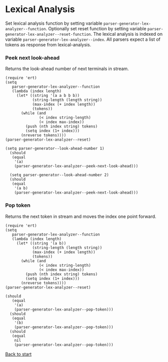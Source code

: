 # Lexical Analysis

Set lexical analysis function by setting variable `parser-generator-lex-analyzer--function`. Optionally set reset function by setting variable `parser-generator-lex-analyzer--reset-function`. The lexical analysis is indexed on variable `parser-generator-lex-analyzer--index`. All parsers expect a list of tokens as response from lexical-analysis.

### Peek next look-ahead

Returns the look-ahead number of next terminals in stream.

``` emacs-lisp
(require 'ert)
(setq
   parser-generator-lex-analyzer--function
   (lambda (index length)
     (let* ((string '(a a b b b))
            (string-length (length string))
            (max-index (+ index length))
            (tokens))
       (while (and
               (< index string-length)
               (< index max-index))
         (push (nth index string) tokens)
         (setq index (1+ index)))
       (nreverse tokens))))
(parser-generator-lex-analyzer--reset)

(setq parser-generator--look-ahead-number 1)
  (should
   (equal
    '(a)
    (parser-generator-lex-analyzer--peek-next-look-ahead)))

  (setq parser-generator--look-ahead-number 2)
  (should
   (equal
    '(a b)
    (parser-generator-lex-analyzer--peek-next-look-ahead)))

```

### Pop token

Returns the next token in stream and moves the index one point forward.

``` emacs-lisp
(require 'ert)
(setq
   parser-generator-lex-analyzer--function
   (lambda (index length)
     (let* ((string '(a b))
            (string-length (length string))
            (max-index (+ index length))
            (tokens))
       (while (and
               (< index string-length)
               (< index max-index))
         (push (nth index string) tokens)
         (setq index (1+ index)))
       (nreverse tokens))))
(parser-generator-lex-analyzer--reset)

(should
   (equal
    '(a)
    (parser-generator-lex-analyzer--pop-token)))
  (should
   (equal
    '(b)
    (parser-generator-lex-analyzer--pop-token)))
  (should
   (equal
    nil
    (parser-generator-lex-analyzer--pop-token)))
```

[Back to start](../../../)

